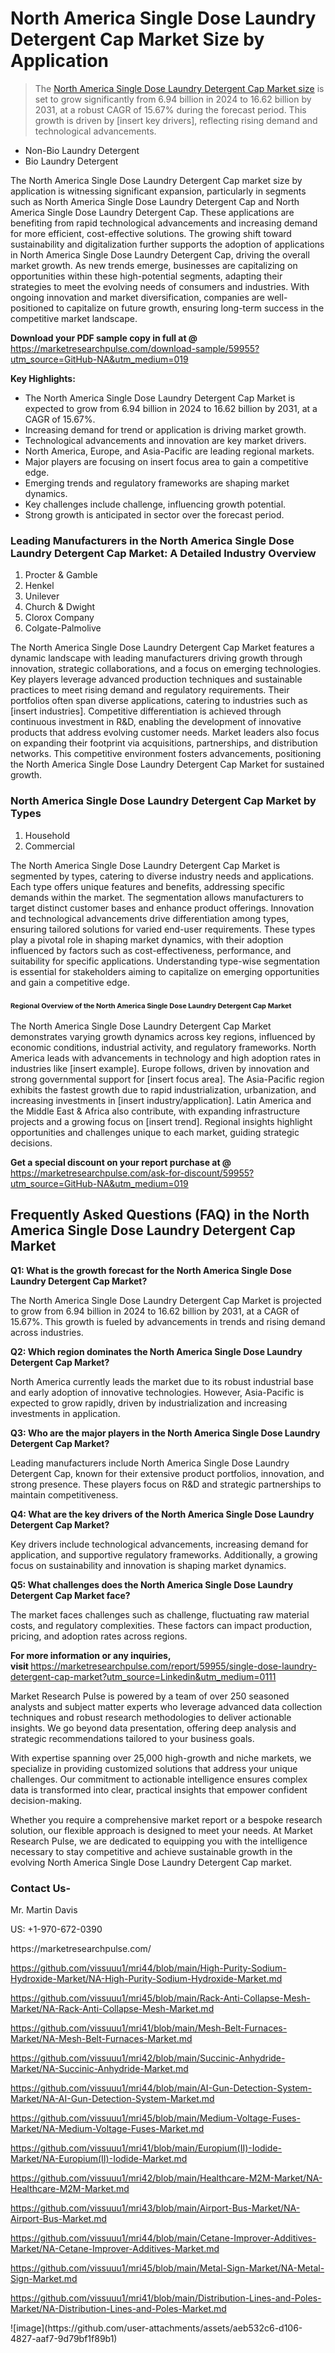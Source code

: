 <h1>North America Single Dose Laundry Detergent Cap Market&nbsp;Size by Application</h1><blockquote><p>The <a href="https://marketresearchpulse.com/download-sample/59955?utm_source=GitHub-NA&amp;utm_medium=019">North America Single Dose Laundry Detergent Cap Market size</a> is set to grow significantly from 6.94 billion in 2024 to 16.62 billion by 2031, at a robust CAGR of 15.67% during the forecast period. This growth is driven by [insert key drivers], reflecting rising demand and technological advancements.</p></blockquote><ul><li>Non-Bio Laundry Detergent <li> Bio Laundry Detergent</li></ul><p>The North America Single Dose Laundry Detergent Cap market size by application is witnessing significant expansion, particularly in segments such as North America Single Dose Laundry Detergent Cap and North America Single Dose Laundry Detergent Cap. These applications are benefiting from rapid technological advancements and increasing demand for more efficient, cost-effective solutions. The growing shift toward sustainability and digitalization further supports the adoption of applications in North America Single Dose Laundry Detergent Cap, driving the overall market growth. As new trends emerge, businesses are capitalizing on opportunities within these high-potential segments, adapting their strategies to meet the evolving needs of consumers and industries. With ongoing innovation and market diversification, companies are well-positioned to capitalize on future growth, ensuring long-term success in the competitive market landscape.</p><p><strong>Download your PDF sample copy in full at @ </strong><a href="https://marketresearchpulse.com/download-sample/59955?utm_source=GitHub-NA&amp;utm_medium=019">https://marketresearchpulse.com/download-sample/59955?utm_source=GitHub-NA&amp;utm_medium=019</a></p><p><strong>Key Highlights: </strong></p><ul><li>The North America Single Dose Laundry Detergent Cap Market is expected to grow from 6.94 billion in 2024 to 16.62 billion by 2031, at a CAGR of 15.67%.</li><li>Increasing demand for trend or application is driving market growth.</li><li>Technological advancements and innovation are key market drivers.</li><li>North America, Europe, and Asia-Pacific are leading regional markets.</li><li>Major players are focusing on insert focus area to gain a competitive edge.</li><li>Emerging trends and regulatory frameworks are shaping market dynamics.</li><li>Key challenges include challenge, influencing growth potential.</li><li>Strong growth is anticipated in sector over the forecast period.</li></ul><h3>Leading Manufacturers in the North America Single Dose Laundry Detergent Cap Market: A Detailed Industry Overview</h3><ol><li>Procter & Gamble</li><li>Henkel</li><li>Unilever</li><li>Church & Dwight</li><li>Clorox Company</li><li>Colgate-Palmolive</li></ol><div class="flex max-w-full flex-col flex-grow"><div class="min-h-8 text-message flex w-full flex-col items-end gap-2 whitespace-normal break-words [.text-message+&amp;]:mt-5" dir="auto" data-message-author-role="assistant" data-message-id="fd8432e4-4910-450d-b182-61b7bfb0a01f" data-message-model-slug="gpt-4o"><div class="flex w-full flex-col gap-1 empty:hidden first:pt-[3px]"><div class="markdown prose w-full break-words dark:prose-invert light"><p>The North America Single Dose Laundry Detergent Cap Market features a dynamic landscape with leading manufacturers driving growth through innovation, strategic collaborations, and a focus on emerging technologies. Key players leverage advanced production techniques and sustainable practices to meet rising demand and regulatory requirements. Their portfolios often span diverse applications, catering to industries such as [insert industries]. Competitive differentiation is achieved through continuous investment in R&amp;D, enabling the development of innovative products that address evolving customer needs. Market leaders also focus on expanding their footprint via acquisitions, partnerships, and distribution networks. This competitive environment fosters advancements, positioning the North America Single Dose Laundry Detergent Cap Market for sustained growth.</p></div></div></div></div><h3>North America Single Dose Laundry Detergent Cap Market by Types</h3><ol><li>Household <li> Commercial</li></ol><div class="flex max-w-full flex-col flex-grow"><div class="min-h-8 text-message flex w-full flex-col items-end gap-2 whitespace-normal break-words [.text-message+&amp;]:mt-5" dir="auto" data-message-author-role="assistant" data-message-id="084470be-0bb7-4664-bddf-5156b4f41249" data-message-model-slug="gpt-4o-mini"><div class="flex w-full flex-col gap-1 empty:hidden first:pt-[3px]"><div class="markdown prose w-full break-words dark:prose-invert light"><p>The North America Single Dose Laundry Detergent Cap Market is segmented by types, catering to diverse industry needs and applications. Each type offers unique features and benefits, addressing specific demands within the market. The segmentation allows manufacturers to target distinct customer bases and enhance product offerings. Innovation and technological advancements drive differentiation among types, ensuring tailored solutions for varied end-user requirements. These types play a pivotal role in shaping market dynamics, with their adoption influenced by factors such as cost-effectiveness, performance, and suitability for specific applications. Understanding type-wise segmentation is essential for stakeholders aiming to capitalize on emerging opportunities and gain a competitive edge.</p></div></div></div></div><h3><span style="font-size: 11px;">Regional Overview of the North America Single Dose Laundry Detergent Cap Market</span></h3><div class="flex max-w-full flex-col flex-grow"><div class="min-h-8 text-message flex w-full flex-col items-end gap-2 whitespace-normal break-words [.text-message+&amp;]:mt-5" dir="auto" data-message-author-role="assistant" data-message-id="e9038762-ce64-4e30-91c9-9bd413514231" data-message-model-slug="gpt-4o-mini"><div class="flex w-full flex-col gap-1 empty:hidden first:pt-[3px]"><div class="markdown prose w-full break-words dark:prose-invert light"><p>The North America Single Dose Laundry Detergent Cap Market demonstrates varying growth dynamics across key regions, influenced by economic conditions, industrial activity, and regulatory frameworks. North America leads with advancements in technology and high adoption rates in industries like [insert example]. Europe follows, driven by innovation and strong governmental support for [insert focus area]. The Asia-Pacific region exhibits the fastest growth due to rapid industrialization, urbanization, and increasing investments in [insert industry/application]. Latin America and the Middle East &amp; Africa also contribute, with expanding infrastructure projects and a growing focus on [insert trend]. Regional insights highlight opportunities and challenges unique to each market, guiding strategic decisions.</p></div></div></div></div><p><strong>Get a special discount on your report purchase at @ </strong><a href="https://marketresearchpulse.com/ask-for-discount/59955?utm_source=GitHub-NA&amp;utm_medium=019">https://marketresearchpulse.com/ask-for-discount/59955?utm_source=GitHub-NA&amp;utm_medium=019</a></p><h2>Frequently Asked Questions (FAQ) in the North America Single Dose Laundry Detergent Cap Market</h2><p><strong>Q1: What is the growth forecast for the North America Single Dose Laundry Detergent Cap Market?</strong></p><p>The North America Single Dose Laundry Detergent Cap Market is projected to grow from 6.94 billion in 2024 to 16.62 billion by 2031, at a CAGR of 15.67%. This growth is fueled by advancements in trends and rising demand across industries.</p><p><strong>Q2: Which region dominates the North America Single Dose Laundry Detergent Cap Market?</strong></p><p>North America currently leads the market due to its robust industrial base and early adoption of innovative technologies. However, Asia-Pacific is expected to grow rapidly, driven by industrialization and increasing investments in application.</p><p><strong>Q3: Who are the major players in the North America Single Dose Laundry Detergent Cap Market?</strong></p><p>Leading manufacturers include North America Single Dose Laundry Detergent Cap, known for their extensive product portfolios, innovation, and strong presence. These players focus on R&amp;D and strategic partnerships to maintain competitiveness.</p><p><strong>Q4: What are the key drivers of the North America Single Dose Laundry Detergent Cap Market?</strong></p><p>Key drivers include technological advancements, increasing demand for application, and supportive regulatory frameworks. Additionally, a growing focus on sustainability and innovation is shaping market dynamics.</p><p><strong>Q5: What challenges does the North America Single Dose Laundry Detergent Cap Market face?</strong></p><p>The market faces challenges such as challenge, fluctuating raw material costs, and regulatory complexities. These factors can impact production, pricing, and adoption rates across regions.</p><p><strong>For more information or any inquiries, visit&nbsp;</strong><a href="https://marketresearchpulse.com/report/59955/single-dose-laundry-detergent-cap-market?utm_source=Linkedin&utm_medium=0111">https://marketresearchpulse.com/report/59955/single-dose-laundry-detergent-cap-market?utm_source=Linkedin&utm_medium=0111</a></p><p>Market Research Pulse is powered by a team of over 250 seasoned analysts and subject matter experts who leverage advanced data collection techniques and robust research methodologies to deliver actionable insights. We go beyond data presentation, offering deep analysis and strategic recommendations tailored to your business goals.</p><p>With expertise spanning over 25,000 high-growth and niche markets, we specialize in providing customized solutions that address your unique challenges. Our commitment to actionable intelligence ensures complex data is transformed into clear, practical insights that empower confident decision-making.</p><p>Whether you require a comprehensive market report or a bespoke research solution, our flexible approach is designed to meet your needs. At Market Research Pulse, we are dedicated to equipping you with the intelligence necessary to stay competitive and achieve sustainable growth in the evolving North America Single Dose Laundry Detergent Cap market.</p><h3><strong>Contact Us-</strong></h3><p>Mr. Martin Davis</p><p>US: +1-970-672-0390</p><p>https://marketresearchpulse.com/</p><p><a href="https://github.com/vissuuu1/mri44/blob/main/High-Purity-Sodium-Hydroxide-Market/NA-High-Purity-Sodium-Hydroxide-Market.md">https://github.com/vissuuu1/mri44/blob/main/High-Purity-Sodium-Hydroxide-Market/NA-High-Purity-Sodium-Hydroxide-Market.md</a></p><p><a href="https://github.com/vissuuu1/mri45/blob/main/Rack-Anti-Collapse-Mesh-Market/NA-Rack-Anti-Collapse-Mesh-Market.md">https://github.com/vissuuu1/mri45/blob/main/Rack-Anti-Collapse-Mesh-Market/NA-Rack-Anti-Collapse-Mesh-Market.md</a></p><p><a href="https://github.com/vissuuu1/mri41/blob/main/Mesh-Belt-Furnaces-Market/NA-Mesh-Belt-Furnaces-Market.md">https://github.com/vissuuu1/mri41/blob/main/Mesh-Belt-Furnaces-Market/NA-Mesh-Belt-Furnaces-Market.md</a></p><p><a href="https://github.com/vissuuu1/mri42/blob/main/Succinic-Anhydride-Market/NA-Succinic-Anhydride-Market.md">https://github.com/vissuuu1/mri42/blob/main/Succinic-Anhydride-Market/NA-Succinic-Anhydride-Market.md</a></p><p><a href="https://github.com/vissuuu1/mri44/blob/main/AI-Gun-Detection-System-Market/NA-AI-Gun-Detection-System-Market.md">https://github.com/vissuuu1/mri44/blob/main/AI-Gun-Detection-System-Market/NA-AI-Gun-Detection-System-Market.md</a></p><p><a href="https://github.com/vissuuu1/mri45/blob/main/Medium-Voltage-Fuses-Market/NA-Medium-Voltage-Fuses-Market.md">https://github.com/vissuuu1/mri45/blob/main/Medium-Voltage-Fuses-Market/NA-Medium-Voltage-Fuses-Market.md</a></p><p><a href="https://github.com/vissuuu1/mri41/blob/main/Europium(II)-Iodide-Market/NA-Europium(II)-Iodide-Market.md">https://github.com/vissuuu1/mri41/blob/main/Europium(II)-Iodide-Market/NA-Europium(II)-Iodide-Market.md</a></p><p><a href="https://github.com/vissuuu1/mri42/blob/main/Healthcare-M2M-Market/NA-Healthcare-M2M-Market.md">https://github.com/vissuuu1/mri42/blob/main/Healthcare-M2M-Market/NA-Healthcare-M2M-Market.md</a></p><p><a href="https://github.com/vissuuu1/mri43/blob/main/Airport-Bus-Market/NA-Airport-Bus-Market.md">https://github.com/vissuuu1/mri43/blob/main/Airport-Bus-Market/NA-Airport-Bus-Market.md</a></p><p><a href="https://github.com/vissuuu1/mri44/blob/main/Cetane-Improver-Additives-Market/NA-Cetane-Improver-Additives-Market.md">https://github.com/vissuuu1/mri44/blob/main/Cetane-Improver-Additives-Market/NA-Cetane-Improver-Additives-Market.md</a></p><p><a href="https://github.com/vissuuu1/mri45/blob/main/Metal-Sign-Market/NA-Metal-Sign-Market.md">https://github.com/vissuuu1/mri45/blob/main/Metal-Sign-Market/NA-Metal-Sign-Market.md</a></p><p><a href="https://github.com/vissuuu1/mri41/blob/main/Distribution-Lines-and-Poles-Market/NA-Distribution-Lines-and-Poles-Market.md">https://github.com/vissuuu1/mri41/blob/main/Distribution-Lines-and-Poles-Market/NA-Distribution-Lines-and-Poles-Market.md</a></p>
![image](https://github.com/user-attachments/assets/aeb532c6-d106-4827-aaf7-9d79bf1f89b1)
